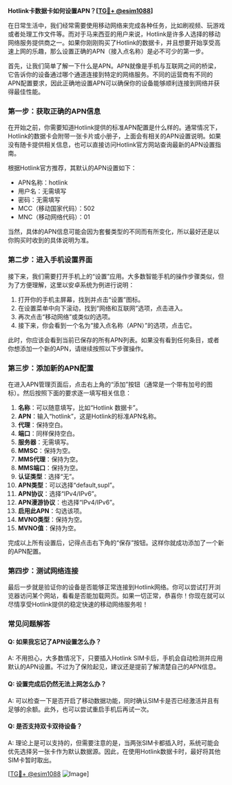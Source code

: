 **Hotlink卡数据卡如何设置APN？[[TG💪+ @esim1088](https://t.me/s/esim1088)]**

在日常生活中，我们经常需要使用移动网络来完成各种任务，比如刷视频、玩游戏或者处理工作文件等。而对于马来西亚的用户来说，Hotlink是许多人选择的移动网络服务提供商之一。如果你刚刚购买了Hotlink的数据卡，并且想要开始享受高速上网的乐趣，那么设置正确的APN（接入点名称）是必不可少的第一步。

首先，让我们简单了解一下什么是APN。APN就像是手机与互联网之间的桥梁，它告诉你的设备通过哪个通道连接到特定的网络服务。不同的运营商有不同的APN配置要求，因此正确地设置APN可以确保你的设备能够顺利连接到网络并获得最佳性能。

### **第一步：获取正确的APN信息**

在开始之前，你需要知道Hotlink提供的标准APN配置是什么样的。通常情况下，Hotlink的数据卡会附带一张卡片或小册子，上面会有相关的APN设置说明。如果没有随卡提供相关信息，也可以直接访问Hotlink官方网站查询最新的APN设置指南。

根据Hotlink官方推荐，其默认的APN设置如下：
- APN名称：hotlink
- 用户名：无需填写
- 密码：无需填写
- MCC（移动国家代码）：502
- MNC（移动网络代码）：01

当然，具体的APN信息可能会因为套餐类型的不同而有所变化，所以最好还是以你购买时收到的具体说明为准。

### **第二步：进入手机设置界面**

接下来，我们需要打开手机上的“设置”应用。大多数智能手机的操作步骤类似，但为了方便理解，这里以安卓系统为例进行说明：

1. 打开你的手机主屏幕，找到并点击“设置”图标。
2. 在设置菜单中向下滚动，找到“网络和互联网”选项，点击进入。
3. 再次点击“移动网络”或类似的选项。
4. 接下来，你会看到一个名为“接入点名称（APN）”的选项，点击它。

此时，你应该会看到当前已保存的所有APN列表。如果没有看到任何条目，或者你想添加一个新的APN，请继续按照以下步骤操作。

### **第三步：添加新的APN配置**

在进入APN管理页面后，点击右上角的“添加”按钮（通常是一个带有加号的图标）。然后按照下面的要求逐一填写相关信息：

1. **名称**：可以随意填写，比如“Hotlink 数据卡”。
2. **APN**：输入“hotlink”，这是Hotlink的标准APN名称。
3. **代理**：保持空白。
4. **端口**：同样保持空白。
5. **服务器**：无需填写。
6. **MMSC**：保持为空。
7. **MMS代理**：保持为空。
8. **MMS端口**：保持为空。
9. **认证类型**：选择“无”。
10. **APN类型**：可以选择“default,supl”。
11. **APN协议**：选择“IPv4/IPv6”。
12. **APN漫游协议**：也选择“IPv4/IPv6”。
13. **启用此APN**：勾选该项。
14. **MVNO类型**：保持为空。
15. **MVNO值**：保持为空。

完成以上所有设置后，记得点击右下角的“保存”按钮。这样你就成功添加了一个新的APN配置。

### **第四步：测试网络连接**

最后一步就是验证你的设备是否能够正常连接到Hotlink网络。你可以尝试打开浏览器访问某个网站，看看是否能加载网页。如果一切正常，恭喜你！你现在就可以尽情享受Hotlink提供的稳定快速的移动网络服务啦！

### **常见问题解答**

#### Q: 如果我忘记了APN设置怎么办？
A: 不用担心，大多数情况下，只要插入Hotlink SIM卡后，手机会自动检测并应用默认的APN设置。不过为了保险起见，建议还是提前了解清楚自己的APN信息。

#### Q: 设置完成后仍然无法上网怎么办？
A: 可以检查一下是否开启了移动数据功能，同时确认SIM卡是否已经激活并且有足够的余额。此外，也可以尝试重启手机后再试一次。

#### Q: 是否支持双卡双待设备？
A: 理论上是可以支持的，但需要注意的是，当两张SIM卡都插入时，系统可能会优先选择另一张卡作为默认数据源。因此，在使用Hotlink数据卡时，最好将其他SIM卡暂时取出。

[[TG💪+ @esim1088](https://t.me/s/esim1088) ![Image](https://i.postimg.cc/4NQfJmqS/Snipaste-2025-05-13-00-14-12.png)]